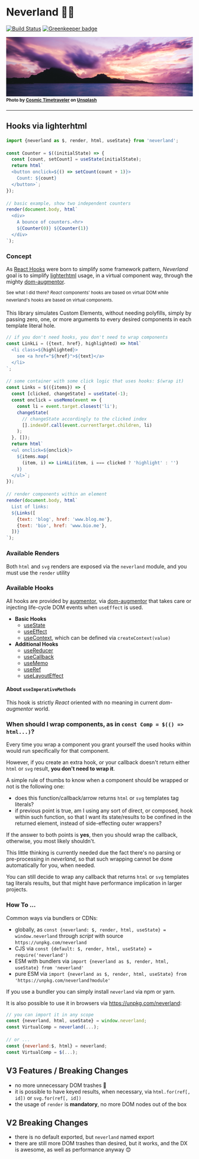 # Neverland 🌈🦄

[![Build Status](https://travis-ci.com/WebReflection/neverland.svg?branch=master)](https://travis-ci.com/WebReflection/neverland) [![Greenkeeper badge](https://badges.greenkeeper.io/WebReflection/neverland.svg)](https://greenkeeper.io/)

![Cosmic Timetraveler](img/cosmic-timetraveler-unsplash-1080.jpg)
<sup>**Photo by [Cosmic Timetraveler](https://unsplash.com/photos/1rmtbFGjIBs?utm_source=unsplash&utm_medium=referral&utm_content=creditCopyText) on [Unsplash](https://unsplash.com/search/photos/island?utm_source=unsplash&utm_medium=referral&utm_content=creditCopyText)**</sup>

- - -

## Hooks via lighterhtml

```js
import {neverland as $, render, html, useState} from 'neverland';

const Counter = $((initialState) => {
  const [count, setCount] = useState(initialState);
  return html`
  <button onclick=${() => setCount(count + 1)}>
    Count: ${count}
  </button>`;
});

// basic example, show two independent counters
render(document.body, html`
  <div>
    A bounce of counters.<hr>
    ${Counter(0)} ${Counter(1)}
  </div>
`);
```

### Concept

As [React Hooks](https://reactjs.org/docs/hooks-intro.html) were born to simplify some framework pattern, _Neverland_ goal is to simplify [lighterhtml](https://github.com/WebReflection/lighterhtml) usage, in a virtual component way, through the mighty [dom-augmentor](https://github.com/WebReflection/dom-augmentor).

<sup>See what I did there? _React_ components' hooks are based on virtual DOM while neverland's hooks are based on virtual components.</sup>

This library simulates Custom Elements, without needing polyfills, simply by passing zero, one, or more arguments to every desired components in each template literal hole.

```js
// if you don't need hooks, you don't need to wrap components
const LinkLi = ({text, href}, highlighted) => html`
  <li class=${highlighted}>
    see <a href="${href}">${text}</a>
  </li>
`;

// some container with some click logic that uses hooks: $(wrap it)
const Links = $(({items}) => {
  const [clicked, changeState] = useState(-1);
  const onclick = useMemo(event => {
    const li = event.target.closest('li');
    changeState(
      // changeState accordingly to the clicked index
      [].indexOf.call(event.currentTarget.children, li)
    );
  }, []);
  return html`
  <ul onclick=${onclick}>
    ${items.map(
      (item, i) => LinkLi(item, i === clicked ? 'highlight' : '')
    )}
  </ul>`;
});

// render components within an element
render(document.body, html`
  List of links:
  ${Links([
    {text: 'blog', href: 'www.blog.me'},
    {text: 'bio', href: 'www.bio.me'},
  ])}
`);
```


### Available Renders

Both `html` and `svg` renders are exposed via the `neverland` module, and you must use the `render` utility



### Available Hooks

All hooks are provided by [augmentor](https://github.com/WebReflection/augmentor#available-hooks), via [dom-augmentor](https://github.com/WebReflection/dom-augmentor) that takes care or injecting life-cycle DOM events when `useEffect` is used.

  * **Basic Hooks**
    * [useState](https://reactjs.org/docs/hooks-reference.html#usestate)
    * [useEffect](https://reactjs.org/docs/hooks-reference.html#useeffect)
    * [useContext](https://reactjs.org/docs/hooks-reference.html#usecontext), which can be defined via `createContext(value)`
  * **Additional Hooks**
    * [useReducer](https://reactjs.org/docs/hooks-reference.html#usereducer)
    * [useCallback](https://reactjs.org/docs/hooks-reference.html#usecallback)
    * [useMemo](https://reactjs.org/docs/hooks-reference.html#usememo)
    * [useRef](https://reactjs.org/docs/hooks-reference.html#useref)
    * [useLayoutEffect](https://reactjs.org/docs/hooks-reference.html#uselayouteffect)



#### About `useImperativeMethods`

This hook is strictly _React_ oriented with no meaning in current _dom-augmentor_ world.



### When should I wrap components, as in `const Comp = $(() => html...)`?

Every time you wrap a component you grant yourself the used hooks within would run specifically for that component.

However, if you create an extra hook, or your callback doesn't return either `html` or `svg` result, **you don't need to wrap it**.

A simple rule of thumbs to know when a component should be wrapped or not is the following one:

  * does this function/callback/arrow returns `html` or `svg` templates tag literals?
  * if previous point is true, am I using any sort of direct, or composed, hook within such function, so that I want its state/results to be confined in the returned element, instead of side-effecting outer wrappers?

If the answer to both points is **yes**, then you should wrap the callback, otherwise, you most likely shouldn't.

This little thinking is currently needed due the fact there's no parsing or pre-processing in _neverland_, so that such wrapping cannot be done automatically for you, when needed.

You can still decide to wrap any callback that returns `html` or `svg` templates tag literals results, but that might have performance implication in larger projects.



### How To ...

Common ways via bundlers or CDNs:

  * globally, as `const {neverland: $, render, html, useState} = window.neverland` through _script_ with source `https://unpkg.com/neverland`
  * CJS via `const {default: $, render, html, useState} = require('neverland')`
  * ESM with bundlers via `import {neverland as $, render, html, useState} from 'neverland'`
  * pure ESM via `import {neverland as $, render, html, useState} from 'https://unpkg.com/neverland?module'`

If you use a bundler you can simply install `neverland` via npm or yarn.

It is also possible to use it in browsers via https://unpkg.com/neverland:

```js
// you can import it in any scope
const {neverland, html, useState} = window.neverland;
const VirtualComp = neverland(...);

// or ...
const {neverland:$, html} = neverland;
const VirtualComp = $(...);
```


## V3 Features / Breaking Changes

  * no more unnecessary DOM trashes 🎉
  * it is possible to have keyed results, when necessary, via `html.for(ref[, id])` or `svg.for(ref[, id])`
  * the usage of `render` is **mandatory**, no more DOM nodes out of the box



## V2 Breaking Changes

  * there is no default exported, but `neverland` named export
  * there are still more DOM trashes than desired, but it works, and the DX is awesome, as well as performance anyway 😊
